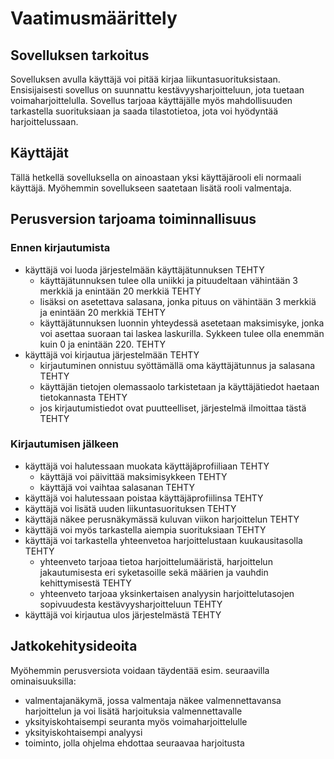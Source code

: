 # Vaatimusmäärittely
## Sovelluksen tarkoitus
Sovelluksen avulla käyttäjä voi pitää kirjaa liikuntasuorituksistaan. Ensisijaisesti sovellus on suunnattu kestävyysharjoitteluun, jota tuetaan voimaharjoittelulla. Sovellus tarjoaa käyttäjälle myös mahdollisuuden tarkastella suorituksiaan ja saada tilastotietoa, jota voi hyödyntää harjoittelussaan.
## Käyttäjät
Tällä hetkellä sovelluksella on ainoastaan yksi käyttäjärooli eli normaali käyttäjä. Myöhemmin sovellukseen saatetaan lisätä rooli valmentaja.
## Perusversion tarjoama toiminnallisuus
### Ennen kirjautumista
* käyttäjä voi luoda järjestelmään käyttäjätunnuksen TEHTY
  * käyttäjätunnuksen tulee olla uniikki ja pituudeltaan vähintään 3 merkkiä ja enintään 20 merkkiä TEHTY
  * lisäksi on asetettava salasana, jonka pituus on vähintään 3 merkkiä ja enintään 20 merkkiä TEHTY
  * käyttäjätunnuksen luonnin yhteydessä asetetaan maksimisyke, jonka voi asettaa suoraan tai laskea laskurilla. Sykkeen tulee olla enemmän kuin 0 ja enintään 220. TEHTY
* käyttäjä voi kirjautua järjestelmään TEHTY
  * kirjautuminen onnistuu syöttämällä oma käyttäjätunnus ja salasana TEHTY
  * käyttäjän tietojen olemassaolo tarkistetaan ja käyttäjätiedot haetaan tietokannasta TEHTY
  * jos kirjautumistiedot ovat puutteelliset, järjestelmä ilmoittaa tästä TEHTY
### Kirjautumisen jälkeen
* käyttäjä voi halutessaan muokata käyttäjäprofiiliaan TEHTY
  * käyttäjä voi päivittää maksimisykkeen TEHTY
  * käyttäjä voi vaihtaa salasanan TEHTY
* käyttäjä voi halutessaan poistaa käyttäjäprofiilinsa TEHTY
* käyttäjä voi lisätä uuden liikuntasuorituksen TEHTY
* käyttäjä näkee perusnäkymässä kuluvan viikon harjoittelun TEHTY
* käyttäjä voi myös tarkastella aiempia suorituksiaan TEHTY
* käyttäjä voi tarkastella yhteenvetoa harjoittelustaan kuukausitasolla TEHTY
  * yhteenveto tarjoaa tietoa harjoittelumääristä, harjoittelun jakautumisesta eri syketasoille sekä määrien ja vauhdin kehittymisestä TEHTY
  * yhteenveto tarjoaa yksinkertaisen analyysin harjoittelutasojen sopivuudesta kestävyysharjoitteluun TEHTY
* käyttäjä voi kirjautua ulos järjestelmästä TEHTY
## Jatkokehitysideoita
Myöhemmin perusversiota voidaan täydentää esim. seuraavilla ominaisuuksilla:
* valmentajanäkymä, jossa valmentaja näkee valmennettavansa harjoittelun ja voi lisätä harjoituksia valmennettavalle
* yksityiskohtaisempi seuranta myös voimaharjoittelulle
* yksityiskohtaisempi analyysi
* toiminto, jolla ohjelma ehdottaa seuraavaa harjoitusta 

